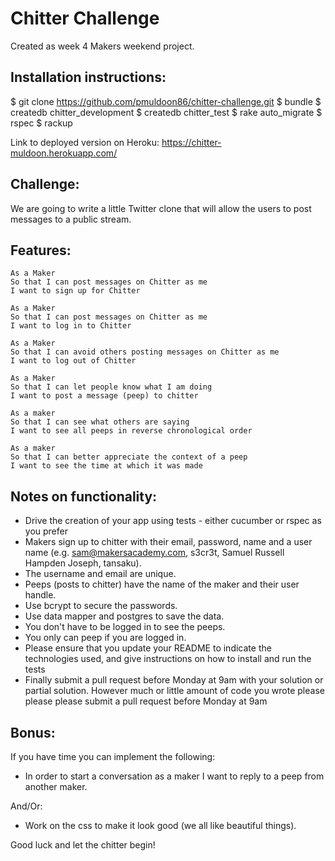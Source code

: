 Chitter Challenge
=================

Created as week 4 Makers weekend project.

Installation instructions:
------
$ git clone https://github.com/pmuldoon86/chitter-challenge.git
$ bundle
$ createdb chitter_development
$ createdb chitter_test
$ rake auto_migrate
$ rspec
$ rackup

Link to deployed version on Heroku:
https://chitter-muldoon.herokuapp.com/

Challenge:
-------

We are going to write a little Twitter clone that will allow the users to post messages to a public stream.

Features:
-------

```
As a Maker
So that I can post messages on Chitter as me
I want to sign up for Chitter

As a Maker
So that I can post messages on Chitter as me
I want to log in to Chitter

As a Maker
So that I can avoid others posting messages on Chitter as me
I want to log out of Chitter

As a Maker
So that I can let people know what I am doing  
I want to post a message (peep) to chitter

As a maker
So that I can see what others are saying  
I want to see all peeps in reverse chronological order

As a maker
So that I can better appreciate the context of a peep
I want to see the time at which it was made
```

Notes on functionality:
------

* Drive the creation of your app using tests - either cucumber or rspec as you prefer
* Makers sign up to chitter with their email, password, name and a user name (e.g. sam@makersacademy.com, s3cr3t, Samuel Russell Hampden Joseph, tansaku).
* The username and email are unique.
* Peeps (posts to chitter) have the name of the maker and their user handle.
* Use bcrypt to secure the passwords.
* Use data mapper and postgres to save the data.
* You don't have to be logged in to see the peeps.
* You only can peep if you are logged in.
* Please ensure that you update your README to indicate the technologies used, and give instructions on how to install and run the tests
* Finally submit a pull request before Monday at 9am with your solution or partial solution.  However much or little amount of code you wrote please please please submit a pull request before Monday at 9am

Bonus:
-----

If you have time you can implement the following:

* In order to start a conversation as a maker I want to reply to a peep from another maker.

And/Or:

* Work on the css to make it look good (we all like beautiful things).

Good luck and let the chitter begin!
